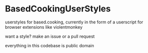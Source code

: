 # BasedCookingUserStyles
userstyles for based.cooking, currently in the form of a userscript for browser extensions like violentmonkey

want a style? make an issue or a pull request

everything in this codebase is public domain
